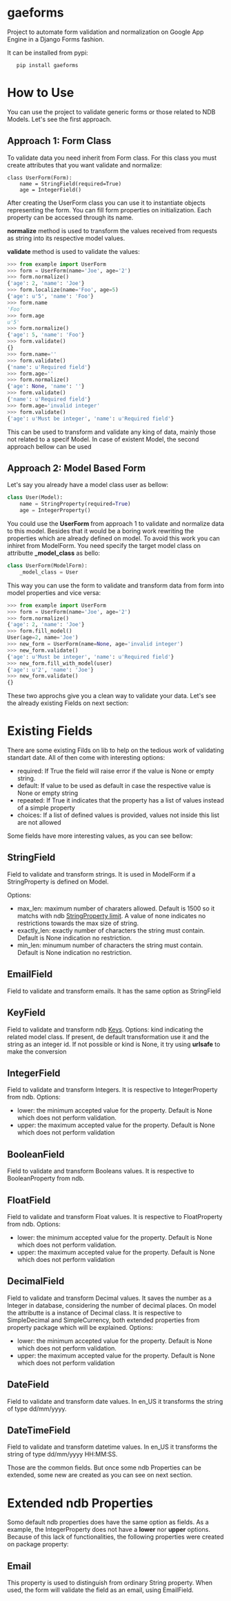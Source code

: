 gaeforms
============

Project to automate form validation and normalization on Google App Engine in a Django Forms fashion.

It can be installed from pypi:

```
   pip install gaeforms
```

# How to Use

You can use the project to validate generic forms or those related to NDB Models.
Let's see the first approach.

## Approach 1: Form Class

To validate data you need inherit from Form class. 
For this class you must create attributes that you want validate and normalize:

```pyton
class UserForm(Form):
    name = StringField(required=True)
    age = IntegerField()
```

After creating the UserForm class you can use it to instantiate objects representing the form.
You can fill form properties on initialization. Each property can be accessed through its name.

**normalize** method is used to transform the values received from requests as string into its respective model values.
 
**validate** method is used to validate the values:


```python
>>> from example import UserForm
>>> form = UserForm(name='Joe', age='2')
>>> form.normalize()
{'age': 2, 'name': 'Joe'}
>>> form.localize(name='Foo', age=5)
{'age': u'5', 'name': 'Foo'}
>>> form.name
'Foo'
>>> form.age
u'5'
>>> form.normalize()
{'age': 5, 'name': 'Foo'}
>>> form.validate()
{}
>>> form.name=''
>>> form.validate()
{'name': u'Required field'}
>>> form.age=''
>>> form.normalize()
{'age': None, 'name': ''}
>>> form.validate()
{'name': u'Required field'}
>>> form.age='invalid integer'
>>> form.validate()
{'age': u'Must be integer', 'name': u'Required field'}
```

This can be used to transform and validate any king of data, mainly those not related to a specif Model. 
In case of existent Model, the second approach bellow can be used

## Approach 2: Model Based Form

Let's say you already have a model class user as bellow:

```python
class User(Model):
    name = StringProperty(required=True)
    age = IntegerProperty()
```

You could use the **UserForm** from approach 1 to validate and normalize data to this model.
Besides that it would be a boring work rewriting the properties which are already defined on model.
To avoid this work you can inhiret from ModelForm. 
You need specify the target model class on attributte **_model_class** as bello:

```python
class UserForm(ModelForm):
    _model_class = User
```
This way you can use the form to validate and transform data from form into model properties and vice versa:

```python
>>> from example import UserForm
>>> form = UserForm(name='Joe', age='2')
>>> form.normalize()
{'age': 2, 'name': 'Joe'}
>>> form.fill_model()
User(age=2, name='Joe')
>>> new_form = UserForm(name=None, age='invalid integer')
>>> new_form.validate()
{'age': u'Must be integer', 'name': u'Required field'}
>>> new_form.fill_with_model(user)
{'age': u'2', 'name': 'Joe'}
>>> new_form.validate()
{}
```

These two approchs give you a clean way to validate your data.
Let's see the already existing Fields on next section:

# Existing Fields

There are some existing Filds on lib to help on the tedious work of validating standart date.
All of then come with interesting options:

* required: If True the field will raise error if the value is None or empty string.
* default: If value to be used as default in case the respective value is None or empty string
* repeated: If True it indicates that the property has a list of values instead of a simple property
* choices: If a list of defined values is provided, values not inside this list are not allowed

Some fields have more interesting values, as you can see bellow:

## StringField

Field to validate and transform strings. It is used in ModelForm if a StringProperty is defined on Model.

Options:

* max_len: maximum number of charaters allowed. Default is 1500 so it matchs with ndb [StringProperty limit](https://cloud.google.com/appengine/docs/python/ndb/properties). A value of none indicates no restrictions towards the max size of string.
* exactly_len: exactly number of characters the string must contain. Default is None indication no restriction.
* min_len: minumum number of characters the string must contain. Default is None indication no restriction.

## EmailField

Field to validate and transform emails. It has the same option as StringField

## KeyField

Field to validate and transform ndb [Keys](https://cloud.google.com/appengine/docs/python/ndb/entities#entity_keys).
Options: kind indicating the related model class. If present, de default transformation use it and the string as an integer id.
If not possible or kind is None, it try using **urlsafe** to make the conversion

## IntegerField

Field to validate and transform Integers. It is respective to IntegerProperty from ndb.
Options:

* lower: the minimum accepted value for the property. Default is None which does not perform validation.
* upper: the maximum accepted value for the property. Default is None which does not perform validation

## BooleanField

Field to validate and transform Booleans values. It is respective to BooleanProperty from ndb.

## FloatField

Field to validate and transform Float values. It is respective to FloatProperty from ndb.
Options:

* lower: the minimum accepted value for the property. Default is None which does not perform validation.
* upper: the maximum accepted value for the property. Default is None which does not perform validation

## DecimalField

Field to validate and transform Decimal values. 
It saves the number as a Integer in database, considering the number of decimal places.
On model the attributte is a instance of Decimal class.
It is respective to SimpleDecimal and SimpleCurrency, both extended properties from  property package which will be explained.
Options:

* lower: the minimum accepted value for the property. Default is None which does not perform validation.
* upper: the maximum accepted value for the property. Default is None which does not perform validation

## DateField

Field to validate and transform date values. In en_US it transforms the string of type dd/mm/yyyy.

## DateTimeField

Field to validate and transform datetime values. In en_US it transforms the string of type dd/mm/yyyy HH:MM:SS.

Those are the common fields. But once some ndb Properties can be extended, some new are created as you can see on next section.

# Extended ndb Properties

Somo default ndb properties does have the same option as fields. 
As a example, the IntegerProperty does not have a **lower** nor **upper** options.
Because of this lack of functionalities, the following properties were created on package property:

## Email

This property is used to distinguish from ordinary String property.
When used, the form will validate the field as an email, using EmailField.